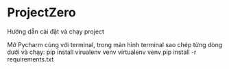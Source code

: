 # ProjectZero
Hướng dẫn cài đặt và chạy project

Mở Pycharm cùng với terminal, trong màn hình terminal sao chép từng dòng dưới và chạy:
pip install virualenv venv
virtualenv venv
pip install -r requirements.txt
